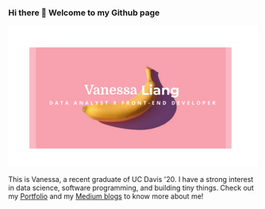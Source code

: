### Hi there 👋 Welcome to my Github page

<img src="banner.png">

This is Vanessa, a recent graduate of UC Davis '20. I have a strong interest in data science, software programming, and building tiny things. Check out my [Portfolio](https://vanessaaleung.github.io/) and my [Medium blogs](http://medium.com/@vanessaaleung) to know more about me!
